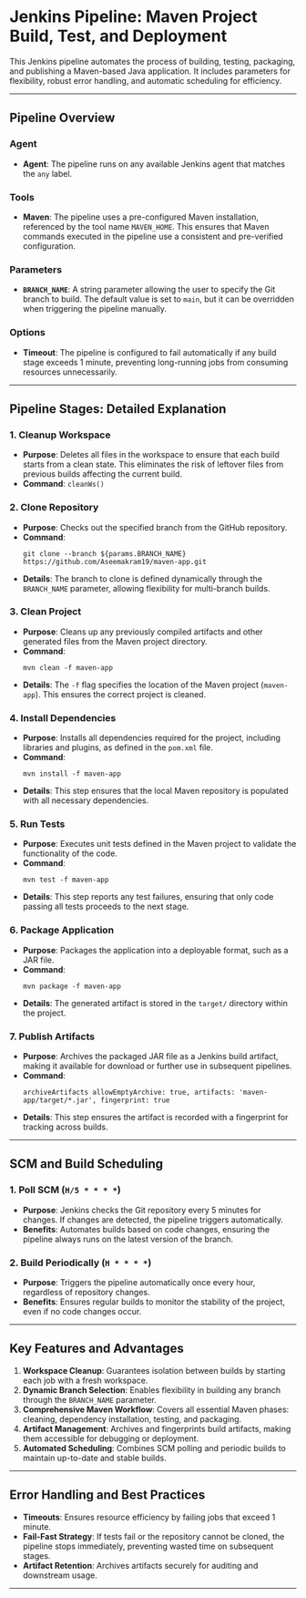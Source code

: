 
# Jenkins Pipeline: Maven Project Build, Test, and Deployment

This Jenkins pipeline automates the process of building, testing, packaging, and publishing a Maven-based Java application. It includes parameters for flexibility, robust error handling, and automatic scheduling for efficiency.

---

## **Pipeline Overview**

### **Agent**
- **Agent**: The pipeline runs on any available Jenkins agent that matches the `any` label.

### **Tools**
- **Maven**: The pipeline uses a pre-configured Maven installation, referenced by the tool name `MAVEN_HOME`. This ensures that Maven commands executed in the pipeline use a consistent and pre-verified configuration.

### **Parameters**
- **`BRANCH_NAME`**: A string parameter allowing the user to specify the Git branch to build. The default value is set to `main`, but it can be overridden when triggering the pipeline manually.

### **Options**
- **Timeout**: The pipeline is configured to fail automatically if any build stage exceeds 1 minute, preventing long-running jobs from consuming resources unnecessarily.

---

## **Pipeline Stages: Detailed Explanation**

### **1. Cleanup Workspace**
- **Purpose**: Deletes all files in the workspace to ensure that each build starts from a clean state. This eliminates the risk of leftover files from previous builds affecting the current build.
- **Command**: `cleanWs()`

### **2. Clone Repository**
- **Purpose**: Checks out the specified branch from the GitHub repository.
- **Command**: 
    ```
    git clone --branch ${params.BRANCH_NAME} https://github.com/Aseemakram19/maven-app.git
    ```
- **Details**: The branch to clone is defined dynamically through the `BRANCH_NAME` parameter, allowing flexibility for multi-branch builds.

### **3. Clean Project**
- **Purpose**: Cleans up any previously compiled artifacts and other generated files from the Maven project directory.
- **Command**: 
    ```
    mvn clean -f maven-app
    ```
- **Details**: The `-f` flag specifies the location of the Maven project (`maven-app`). This ensures the correct project is cleaned.

### **4. Install Dependencies**
- **Purpose**: Installs all dependencies required for the project, including libraries and plugins, as defined in the `pom.xml` file.
- **Command**: 
    ```
    mvn install -f maven-app
    ```
- **Details**: This step ensures that the local Maven repository is populated with all necessary dependencies.

### **5. Run Tests**
- **Purpose**: Executes unit tests defined in the Maven project to validate the functionality of the code.
- **Command**: 
    ```
    mvn test -f maven-app
    ```
- **Details**: This step reports any test failures, ensuring that only code passing all tests proceeds to the next stage.

### **6. Package Application**
- **Purpose**: Packages the application into a deployable format, such as a JAR file.
- **Command**: 
    ```
    mvn package -f maven-app
    ```
- **Details**: The generated artifact is stored in the `target/` directory within the project.

### **7. Publish Artifacts**
- **Purpose**: Archives the packaged JAR file as a Jenkins build artifact, making it available for download or further use in subsequent pipelines.
- **Command**: 
    ```
    archiveArtifacts allowEmptyArchive: true, artifacts: 'maven-app/target/*.jar', fingerprint: true
    ```
- **Details**: This step ensures the artifact is recorded with a fingerprint for tracking across builds.

---

## **SCM and Build Scheduling**

### **1. Poll SCM (`H/5 * * * *`)**
- **Purpose**: Jenkins checks the Git repository every 5 minutes for changes. If changes are detected, the pipeline triggers automatically.
- **Benefits**: Automates builds based on code changes, ensuring the pipeline always runs on the latest version of the branch.

### **2. Build Periodically (`H * * * *`)**
- **Purpose**: Triggers the pipeline automatically once every hour, regardless of repository changes.
- **Benefits**: Ensures regular builds to monitor the stability of the project, even if no code changes occur.

---

## **Key Features and Advantages**

1. **Workspace Cleanup**: Guarantees isolation between builds by starting each job with a fresh workspace.
2. **Dynamic Branch Selection**: Enables flexibility in building any branch through the `BRANCH_NAME` parameter.
3. **Comprehensive Maven Workflow**: Covers all essential Maven phases: cleaning, dependency installation, testing, and packaging.
4. **Artifact Management**: Archives and fingerprints build artifacts, making them accessible for debugging or deployment.
5. **Automated Scheduling**: Combines SCM polling and periodic builds to maintain up-to-date and stable builds.

---

## **Error Handling and Best Practices**

- **Timeouts**: Ensures resource efficiency by failing jobs that exceed 1 minute.
- **Fail-Fast Strategy**: If tests fail or the repository cannot be cloned, the pipeline stops immediately, preventing wasted time on subsequent stages.
- **Artifact Retention**: Archives artifacts securely for auditing and downstream usage.

---
